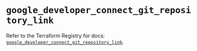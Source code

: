 # `google_developer_connect_git_repository_link`

Refer to the Terraform Registry for docs: [`google_developer_connect_git_repository_link`](https://registry.terraform.io/providers/hashicorp/google/6.18.1/docs/resources/developer_connect_git_repository_link).
